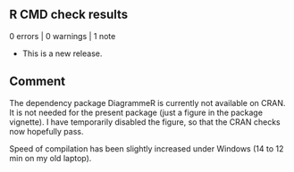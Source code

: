 ## R CMD check results

0 errors | 0 warnings | 1 note

* This is a new release.

## Comment

The dependency package DiagrammeR is currently not available on CRAN. It is not
needed for the present package (just a figure in the package vignette). I have
temporarily disabled the figure, so that the CRAN checks now hopefully pass.

Speed of compilation has been slightly increased under Windows (14 to 12 min on my old laptop).
